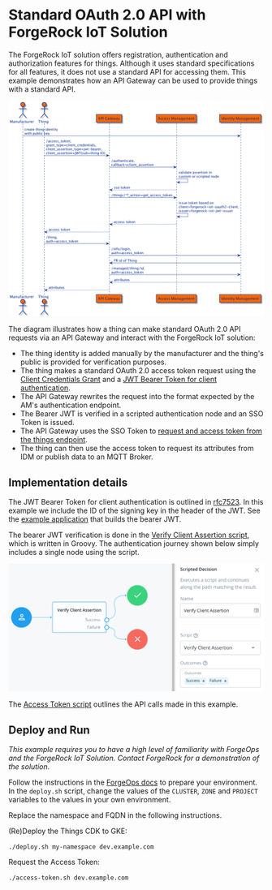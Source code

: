 # Standard OAuth 2.0 API with ForgeRock IoT Solution

The ForgeRock IoT solution offers registration, authentication and authorization features for things. Although it uses
standard specifications for all features, it does not use a standard API for accessing them. This example demonstrates
how an API Gateway can be used to provide things with a standard API.

![Standard API Flow](docs/standard-oauth-api-flow.png)

The diagram illustrates how a thing can make standard OAuth 2.0 API requests via an API Gateway and interact with the
ForgeRock IoT solution:
- The thing identity is added manually by the manufacturer and the thing's public is provided for verification purposes. 
- The thing makes a standard OAuth 2.0 access token request using the [Client Credentials Grant](https://backstage.forgerock.com/docs/am/7.1/oauth2-guide/oauth2-client-cred-grant.html)
  and a [JWT Bearer Token for client authentication](https://backstage.forgerock.com/docs/am/7.1/oauth2-guide/client-auth-jwt.html).
- The API Gateway rewrites the request into the format expected by the AM's authentication endpoint.
- The Bearer JWT is verified in a scripted authentication node and an SSO Token is issued.
- The API Gateway uses the SSO Token to [request and access token from the things endpoint](https://github.com/ForgeRock/iot-edge/blob/main/docs/things-endpoint.md#obtain-an-oauth-20-access-token).
- The thing can then use the access token to request its attributes from IDM or publish data to an MQTT Broker.

## Implementation details

The JWT Bearer Token for client authentication is outlined in [rfc7523](https://datatracker.ietf.org/doc/html/rfc7523#section-3).
In this example we include the ID of the signing key in the header of the JWT. See the
[example application](things/cmd/jwt-bearer-token/main.go) that builds the bearer JWT.

The bearer JWT verification is done in the [Verify Client Assertion script](forgeops/overlay/config/7.0/cdk/am/config/services/realm/root/scriptingservice/1.0/organizationconfig/default/scriptconfigurations/VerifyClientAssertion.groovy),
which is written in Groovy. The authentication journey shown below simply includes a single node using the script.

![Authenticate Journey](docs/authenticate-journey.png)

The [Access Token script](access-token.sh) outlines the API calls made in this example.

## Deploy and Run

*This example requires you to have a high level of familiarity with ForgeOps and the ForgeRock IoT Solution. Contact
ForgeRock for a demonstration of the solution.*

Follow the instructions in the [ForgeOps docs](https://backstage.forgerock.com/docs/forgeops/7.1/cdk/cloud/setup/gke/gke-setup.html)
to prepare your environment. In the `deploy.sh` script, change the values of the `CLUSTER`, `ZONE` and `PROJECT` variables
to the values in your own environment.

Replace the namespace and FQDN in the following instructions.

(Re)Deploy the Things CDK to GKE:
```
./deploy.sh my-namespace dev.example.com
```

Request the Access Token:
```
./access-token.sh dev.example.com
```
